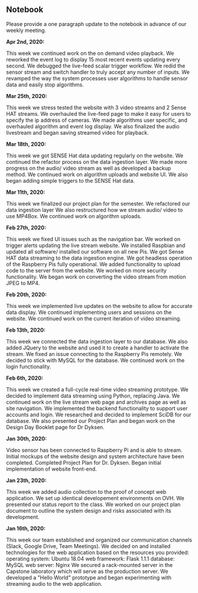## Notebook

Please provide a one paragraph update to the notebook in advance of our weekly meeting.

**Apr 2nd, 2020:**

This week we continued work on the on demand video playback.
We reworked the event log to display 15 most recent events updating every second.
We debugged the live-feed scalar trigger workflow.
We redid the sensor stream and switch handler to truly accept any number of inputs.
We revamped the way the system processes user algorithms to handle sensor data and easily stop algorithms.

**Mar 25th, 2020:**

This week we stress tested the website with 3 video streams and 2 Sense HAT streams.
We overhauled the live-feed page to make it easy for users to specify the ip address of cameras.
We made algorithms user specific, and overhauled algorithm and event log display.
We also finalized the audio livestream and began saving streamed video for playback.

**Mar 18th, 2020:**

This week we got SENSE Hat data updating regularly on the website.
We continued the refactor process on the data ingestion layer.
We made more progress on the audio/ video stream as well as developed a backup method.
We continued work on algorithm uploads and website UI.
We also began adding simple triggers to the SENSE Hat data.

**Mar 11th, 2020:**

This week we finalized our project plan for the semester.
We refactored our data ingestion layer
We also restructured how we stream audio/ video to use MP4Box.
We continued work on algorithm uploads.

**Feb 27th, 2020:**

This week we fixed UI issues such as the navigation bar.
We worked on trigger alerts updating the live stream website.
We installed Raspbian and updated all software/ installed our software on all new Pis.
We got Sense HAT data streaming to the data ingestion engine.
We got headless operation of the Raspberry Pis fully operational.
We added functionality to upload code to the server from the website.
We worked on more security functionality.
We began work on converting the video stream from motion JPEG to MP4.

**Feb 20th, 2020:**

This week we implemented live updates on the website to allow for accurate data display.
We continued implementing users and sessions on the website.
We continued work on the current iteration of video streaming.

**Feb 13th, 2020:**

This week we connected the data ingestion layer to our database.
We also added JQuery to the website and used it to create a handler to activate the stream.
We fixed an issue connecting to the Raspberry Pis remotely.
We decided to stick with MySQL for the database.
We continued work on the login functionality.

**Feb 6th, 2020:**

This week we created a full-cycle real-time video streaming prototype.
We decided to implement data streaming using Python, replacing Java.
We continued work on the live stream web page and archives page as well as site navigation.
We implemented the backend functionality to support user accounts and login.
We researched and decided to implement SciDB for our database.
We also presented our Project Plan and began work on the Design Day Booklet page for Dr Dyksen.

**Jan 30th, 2020:**

Video sensor has been connected to Raspberry Pi and is able to stream. 
Initial mockups of the website design and system architecture have been completed. 
Completed Project Plan for Dr. Dyksen.
Began initial implementation of website front-end.

**Jan 23th, 2020:**

This week we added audio collection to the proof of concept web application.
We set up identical developement environments on OVH.
We presented our status report to the class.
We worked on our project plan document to outline the system design and risks associated with its development.

**Jan 16th, 2020:**

This week our team established and organized our communication channels (Slack, Google Drive, Team Meetings).
We decided on and installed technologies for the web application based on the resources you provided:
    operating system: Ubuntu 18.04
    web framework: Flask 1.1.1
    database: MySQL
    web server: Nginx
We secured a rack-mounted server in the Capstone laboratory which will serve as the production server.
We developed a "Hello World" prototype and began experimenting with streaming audio to the web application.
